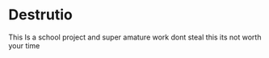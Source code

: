 # Destrutio
This Is a school project and super amature work dont steal this its not worth your time
